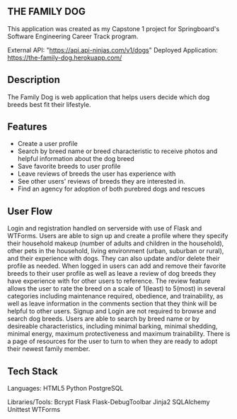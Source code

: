 ## THE FAMILY DOG

This application was created as my Capstone 1 project for Springboard's Software Engineering Career Track program.

External API: "https://api.api-ninjas.com/v1/dogs"
Deployed Application: https://the-family-dog.herokuapp.com/


## Description
The Family Dog is web application that helps users decide which dog breeds best fit their lifestyle.  


## Features
- Create a user profile
- Search by breed name or breed characteristic to receive photos and helpful information about the dog breed
- Save favorite breeds to user profile
- Leave reviews of breeds the user has experience with
- See other users' reviews of breeds they are interested in.
- Find an agency for adoption of both purebred dogs and rescues


## User Flow
Login and registration handled on serverside with use of Flask and WTForms. Users are able to sign up and create a profile where they specify their household makeup (number of adults and children in the household), other pets in the household, living environment (urban, suburban or rural), and their experience with dogs.  They can also update and/or delete their profile as needed. When logged in users can add and remove their favorite breeds to their user profile as well as leave a review of dog breeds they have experience with for other users to reference. The review feature allows the user to rate the breed on a scale of 1(least) to 5(most) in several categories including maintenance required, obedience, and trainability, as well as leave information in the comments section that they think will be helpful to other users. Signup and Login are not required to browse and search dog breeds.  Users are able to search by breed name or by desireable characteristics, including minimal barking, minimal shedding, minimal energy, maximum protectiveness and maximum trainability. There is a page of resources for the user to turn to when they are ready to adopt their newest family member.  


## Tech Stack

Languages:
HTML5
Python
PostgreSQL

Libraries/Tools:
Bcrypt
Flask
Flask-DebugToolbar
Jinja2
SQLAlchemy
Unittest
WTForms
